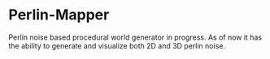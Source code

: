 # Perlin-Mapper
Perlin noise based procedural world generator in progress. As of now it has the ability to generate and visualize both 2D and 3D perlin noise.
